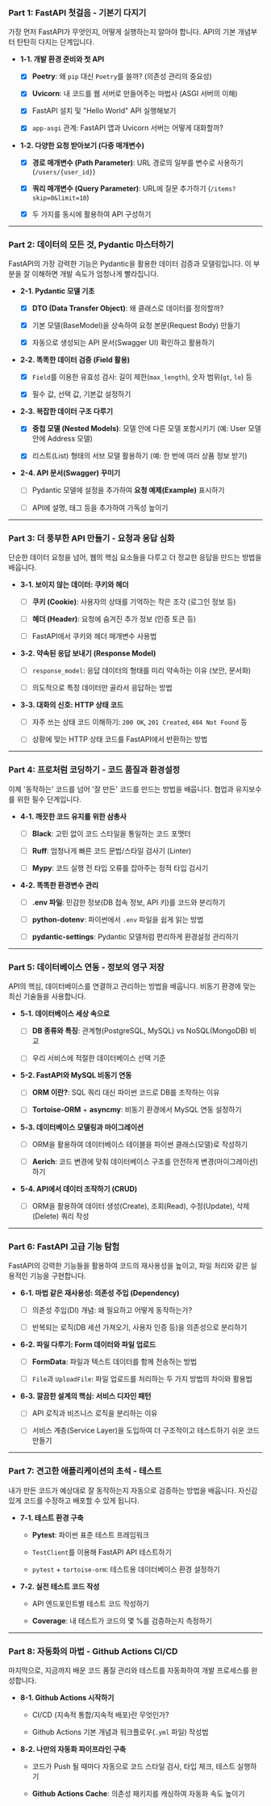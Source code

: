 

### **Part 1: FastAPI 첫걸음 - 기본기 다지기**

가장 먼저 FastAPI가 무엇인지, 어떻게 실행하는지 알아야 합니다. API의 기본 개념부터 탄탄히 다지는 단계입니다.

- **1-1. 개발 환경 준비와 첫 API**
    
    - [x] **Poetry**: 왜 `pip` 대신 `Poetry`를 쓸까? (의존성 관리의 중요성)
        
    - [x] **Uvicorn**: 내 코드를 웹 서버로 만들어주는 마법사 (ASGI 서버의 이해)
        
    - [x] FastAPI 설치 및 "Hello World" API 실행해보기
        
    - [x] `app-asgi` 관계: FastAPI 앱과 Uvicorn 서버는 어떻게 대화할까?
        
- **1-2. 다양한 요청 받아보기 (다중 매개변수)**
    
    - [x] **경로 매개변수 (Path Parameter)**: URL 경로의 일부를 변수로 사용하기 (`/users/{user_id}`)
        
    - [x] **쿼리 매개변수 (Query Parameter)**: URL에 질문 추가하기 (`/items?skip=0&limit=10`)
        
    - [x] 두 가지를 동시에 활용하여 API 구성하기
        

---

### **Part 2: 데이터의 모든 것, Pydantic 마스터하기**

FastAPI의 가장 강력한 기능은 Pydantic을 활용한 데이터 검증과 모델링입니다. 이 부분을 잘 이해하면 개발 속도가 엄청나게 빨라집니다.

- **2-1. Pydantic 모델 기초**
    
    - [x] **DTO (Data Transfer Object)**: 왜 클래스로 데이터를 정의할까?
        
    - [x] 기본 모델(BaseModel)을 상속하여 요청 본문(Request Body) 만들기
        
    - [x] 자동으로 생성되는 API 문서(Swagger UI) 확인하고 활용하기
        
- **2-2. 똑똑한 데이터 검증 (Field 활용)**
    
    - [x] `Field`를 이용한 유효성 검사: 길이 제한(`max_length`), 숫자 범위(`gt`, `le`) 등
        
    - [x] 필수 값, 선택 값, 기본값 설정하기
        
- **2-3. 복잡한 데이터 구조 다루기**
    
    - [x] **중첩 모델 (Nested Models)**: 모델 안에 다른 모델 포함시키기 (예: User 모델 안에 Address 모델)
        
    - [x] 리스트(List) 형태의 서브 모델 활용하기 (예: 한 번에 여러 상품 정보 받기)
        
- **2-4. API 문서(Swagger) 꾸미기**
    
    - [ ] Pydantic 모델에 설정을 추가하여 **요청 예제(Example)** 표시하기
        
    - [ ] API에 설명, 태그 등을 추가하여 가독성 높이기
        

---

### **Part 3: 더 풍부한 API 만들기 - 요청과 응답 심화**

단순한 데이터 요청을 넘어, 웹의 핵심 요소들을 다루고 더 정교한 응답을 만드는 방법을 배웁니다.

- **3-1. 보이지 않는 데이터: 쿠키와 헤더**
    
    - [ ] **쿠키 (Cookie)**: 사용자의 상태를 기억하는 작은 조각 (로그인 정보 등)
        
    - [ ] **헤더 (Header)**: 요청에 숨겨진 추가 정보 (인증 토큰 등)
        
    - [ ] FastAPI에서 쿠키와 헤더 매개변수 사용법
        
- **3-2. 약속된 응답 보내기 (Response Model)**
    
    - [ ] `response_model`: 응답 데이터의 형태를 미리 약속하는 이유 (보안, 문서화)
        
    - [ ] 의도적으로 특정 데이터만 골라서 응답하는 방법
        
- **3-3. 대화의 신호: HTTP 상태 코드**
    
    - [ ] 자주 쓰는 상태 코드 이해하기: `200 OK`, `201 Created`, `404 Not Found` 등
        
    - [ ] 상황에 맞는 HTTP 상태 코드를 FastAPI에서 반환하는 방법
        

---

### **Part 4: 프로처럼 코딩하기 - 코드 품질과 환경설정**

이제 '동작하는' 코드를 넘어 '잘 만든' 코드를 만드는 방법을 배웁니다. 협업과 유지보수를 위한 필수 단계입니다.

- **4-1. 깨끗한 코드 유지를 위한 삼총사**
    
    - [ ] **Black**: 고민 없이 코드 스타일을 통일하는 코드 포맷터
        
    - [ ] **Ruff**: 엄청나게 빠른 코드 문법/스타일 검사기 (Linter)
        
    - [ ] **Mypy**: 코드 실행 전 타입 오류를 잡아주는 정적 타입 검사기
        
- **4-2. 똑똑한 환경변수 관리**
    
    - [ ] **.env 파일**: 민감한 정보(DB 접속 정보, API 키)를 코드와 분리하기
        
    - [ ] **python-dotenv**: 파이썬에서 `.env` 파일을 쉽게 읽는 방법
        
    - [ ] **pydantic-settings**: Pydantic 모델처럼 편리하게 환경설정 관리하기
        

---

### **Part 5: 데이터베이스 연동 - 정보의 영구 저장**

API의 핵심, 데이터베이스를 연결하고 관리하는 방법을 배웁니다. 비동기 환경에 맞는 최신 기술들을 사용합니다.

- **5-1. 데이터베이스 세상 속으로**
    
    - [ ] **DB 종류와 특징**: 관계형(PostgreSQL, MySQL) vs NoSQL(MongoDB) 비교
        
    - [ ] 우리 서비스에 적절한 데이터베이스 선택 기준
        
- **5-2. FastAPI와 MySQL 비동기 연동**
    
    - [ ] **ORM 이란?**: SQL 쿼리 대신 파이썬 코드로 DB를 조작하는 이유
        
    - [ ] **Tortoise-ORM** + **asyncmy**: 비동기 환경에서 MySQL 연동 설정하기
        
- **5-3. 데이터베이스 모델링과 마이그레이션**
    
    - [ ] ORM을 활용하여 데이터베이스 테이블을 파이썬 클래스(모델)로 작성하기
        
    - [ ] **Aerich**: 코드 변경에 맞춰 데이터베이스 구조를 안전하게 변경(마이그레이션)하기
        
- **5-4. API에서 데이터 조작하기 (CRUD)**
    
    - [ ] ORM을 활용하여 데이터 생성(Create), 조회(Read), 수정(Update), 삭제(Delete) 쿼리 작성
        

---

### **Part 6: FastAPI 고급 기능 탐험**

FastAPI의 강력한 기능들을 활용하여 코드의 재사용성을 높이고, 파일 처리와 같은 실용적인 기능을 구현합니다.

- **6-1. 마법 같은 재사용성: 의존성 주입 (Dependency)**
    
    - [ ] 의존성 주입(DI) 개념: 왜 필요하고 어떻게 동작하는가?
        
    - [ ] 반복되는 로직(DB 세션 가져오기, 사용자 인증 등)을 의존성으로 분리하기
        
- **6-2. 파일 다루기: Form 데이터와 파일 업로드**
    
    - [ ] **FormData**: 파일과 텍스트 데이터를 함께 전송하는 방법
        
    - [ ] `File`과 `UploadFile`: 파일 업로드를 처리하는 두 가지 방법의 차이와 활용법
        
- **6-3. 깔끔한 설계의 핵심: 서비스 디자인 패턴**
    
    - [ ] API 로직과 비즈니스 로직을 분리하는 이유
        
    - [ ] 서비스 계층(Service Layer)을 도입하여 더 구조적이고 테스트하기 쉬운 코드 만들기
        

---

### **Part 7: 견고한 애플리케이션의 초석 - 테스트**

내가 만든 코드가 예상대로 잘 동작하는지 자동으로 검증하는 방법을 배웁니다. 자신감 있게 코드를 수정하고 배포할 수 있게 됩니다.

- **7-1. 테스트 환경 구축**
    
    - **Pytest**: 파이썬 표준 테스트 프레임워크
        
    - `TestClient`를 이용해 FastAPI API 테스트하기
        
    - `pytest` + `tortoise-orm`: 테스트용 데이터베이스 환경 설정하기
        
- **7-2. 실전 테스트 코드 작성**
    
    - API 엔드포인트별 테스트 코드 작성하기
        
    - **Coverage**: 내 테스트가 코드의 몇 %를 검증하는지 측정하기
        

---

### **Part 8: 자동화의 마법 - Github Actions CI/CD**

마지막으로, 지금까지 배운 코드 품질 관리와 테스트를 자동화하여 개발 프로세스를 완성합니다.

- **8-1. Github Actions 시작하기**
    
    - CI/CD (지속적 통합/지속적 배포)란 무엇인가?
        
    - Github Actions 기본 개념과 워크플로우(`.yml` 파일) 작성법
        
- **8-2. 나만의 자동화 파이프라인 구축**
    
    - 코드가 Push 될 때마다 자동으로 코드 스타일 검사, 타입 체크, 테스트 실행하기
        
    - **Github Actions Cache**: 의존성 패키지를 캐싱하여 자동화 속도 높이기